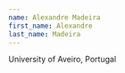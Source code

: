 ```yaml
---
name: Alexandre	Madeira
first_name: Alexandre
last_name: Madeira
---
```


University of Aveiro, Portugal